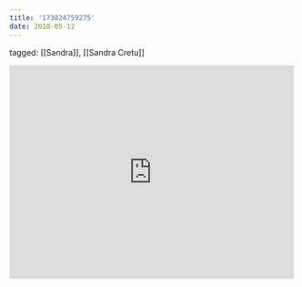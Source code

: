 ```yaml
---
title: '173824759275'
date: 2018-05-12
---
```

tagged: [[Sandra]], [[Sandra Cretu]]
<iframe allow="accelerometer; autoplay; clipboard-write; encrypted-media; gyroscope; picture-in-picture" allowfullscreen="" frameborder="0" height="375" id="youtube_iframe" src="https://www.youtube.com/embed/Blud51Ztsws?feature=oembed&amp;enablejsapi=1&amp;origin=https://safe.txmblr.com&amp;wmode=opaque" width="500"></iframe>